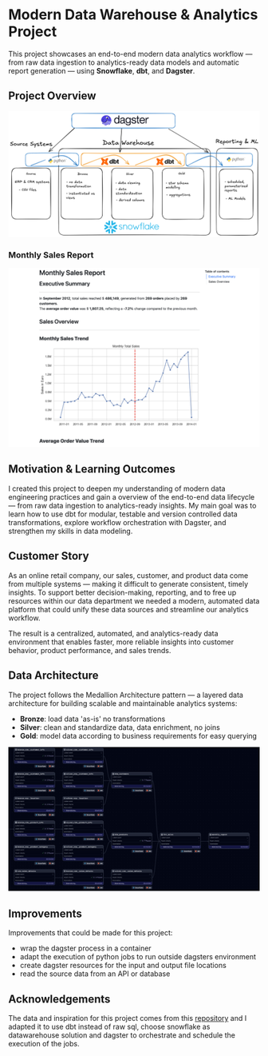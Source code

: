 # Modern Data Warehouse & Analytics Project
This project showcases an end-to-end modern data analytics workflow — from
raw data ingestion to analytics-ready data models and automatic report
generation — using **Snowflake**, **dbt**, and **Dagster**.

## Project Overview

![Project Overview](assets/project_overview.png)

### Monthly Sales Report

![Monthly Report](assets/monthly_report.png)

## Motivation & Learning Outcomes

I created this project to deepen my understanding of modern data engineering
practices and gain a overview of the end-to-end data lifecycle — from raw data
ingestion to analytics-ready insights. My main goal was to learn how to use dbt
for modular, testable and version controlled data transformations, explore
workflow orchestration with Dagster, and strengthen my skills in data modeling. 

## Customer Story
As an online retail company, our sales, customer, and product data come from
multiple systems — making it difficult to generate consistent, timely insights.
To support better decision-making, reporting, and to free up resources within
our data department we needed a modern, automated
data platform that could unify these data sources and streamline our analytics
workflow.

The result is a centralized, automated, and analytics-ready data environment
that enables faster, more reliable insights into customer behavior, product
performance, and sales trends.


## Data Architecture

The project follows the Medallion Architecture pattern — a layered data architecture for building scalable and maintainable analytics systems:

- **Bronze**: load data 'as-is' no transformations
- **Silver**: clean and standardize data, data enrichment, no joins
- **Gold**: model data according to business requirements for easy querying

![Data Flow using dbt models in dagster](assets/model_flow_materializing.png)

## Improvements
Improvements that could be made for this project:
- wrap the dagster process in a container
- adapt the execution of python jobs to run outside dagsters environment
- create dagster resources for the input and output file locations
- read the source data from an API or database

## Acknowledgements
The data and inspiration for this project comes from this [repository](https://github.com/DataWithBaraa/sql-data-warehouse-project) and I adapted it to use dbt instead of raw sql, choose snowflake as datawarehouse solution and dagster to orchestrate and schedule the execution of the jobs.

